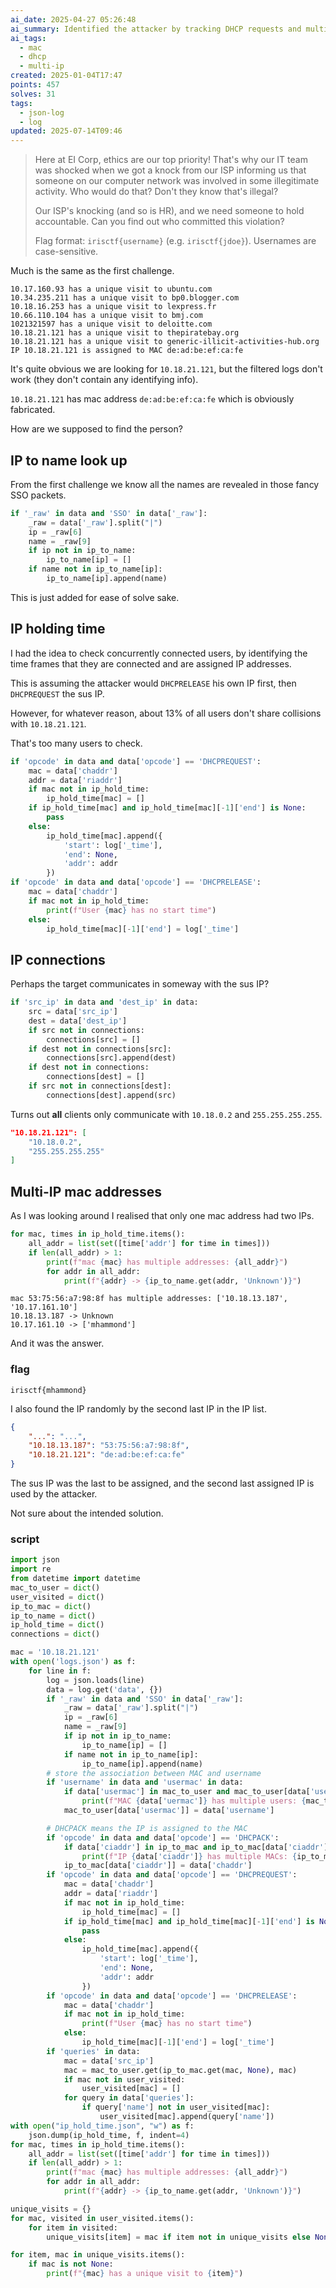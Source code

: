 ```yaml
---
ai_date: 2025-04-27 05:26:48
ai_summary: Identified the attacker by tracking DHCP requests and multi-IP MAC addresses.
ai_tags:
  - mac
  - dhcp
  - multi-ip
created: 2025-01-04T17:47
points: 457
solves: 31
tags:
  - json-log
  - log
updated: 2025-07-14T09:46
---
```


> Here at EI Corp, ethics are our top priority! That's why our IT team was shocked when we got a knock from our ISP informing us that someone on our computer network was involved in some illegitimate activity. Who would do that? Don't they know that's illegal?
>
> Our ISP's knocking (and so is HR), and we need someone to hold accountable. Can you find out who committed this violation?
>
> Flag format: `irisctf{username}` (e.g. `irisctf{jdoe}`). Usernames are case-sensitive.

Much is the same as the first challenge.

```
10.17.160.93 has a unique visit to ubuntu.com
10.34.235.211 has a unique visit to bp0.blogger.com
10.18.16.253 has a unique visit to lexpress.fr
10.66.110.104 has a unique visit to bmj.com
1021321597 has a unique visit to deloitte.com
10.18.21.121 has a unique visit to thepiratebay.org
10.18.21.121 has a unique visit to generic-illicit-activities-hub.org
IP 10.18.21.121 is assigned to MAC de:ad:be:ef:ca:fe
```

It's quite obvious we are looking for `10.18.21.121`, but the filtered logs don't work (they don't contain any identifying info).

`10.18.21.121` has mac address `de:ad:be:ef:ca:fe` which is obviously fabricated.

How are we supposed to find the person?

## IP to name look up

From the first challenge we know all the names are revealed in those fancy SSO packets.

```python
if '_raw' in data and 'SSO' in data['_raw']:
	_raw = data['_raw'].split("|")
	ip = _raw[6]
	name = _raw[9]
	if ip not in ip_to_name:
		ip_to_name[ip] = []
	if name not in ip_to_name[ip]:
		ip_to_name[ip].append(name)
```

This is just added for ease of solve sake.

## IP holding time

I had the idea to check concurrently connected users, by identifying the time frames that they are connected and are assigned IP addresses.

This is assuming the attacker would `DHCPRELEASE` his own IP first, then `DHCPREQUEST` the sus IP.

However, for whatever reason, about $13\%$ of all users don't share collisions with `10.18.21.121`.

That's too many users to check.

```python
if 'opcode' in data and data['opcode'] == 'DHCPREQUEST':
	mac = data['chaddr']
	addr = data['riaddr']
	if mac not in ip_hold_time:
		ip_hold_time[mac] = []
	if ip_hold_time[mac] and ip_hold_time[mac][-1]['end'] is None:
		pass
	else:
		ip_hold_time[mac].append({
			'start': log['_time'],
			'end': None,
			'addr': addr
		})
if 'opcode' in data and data['opcode'] == 'DHCPRELEASE':
	mac = data['chaddr']
	if mac not in ip_hold_time:
		print(f"User {mac} has no start time")
	else:
		ip_hold_time[mac][-1]['end'] = log['_time']
```

## IP connections

Perhaps the target communicates in someway with the sus IP?

```python
if 'src_ip' in data and 'dest_ip' in data:
	src = data['src_ip']
	dest = data['dest_ip']
	if src not in connections:
		connections[src] = []
	if dest not in connections[src]:
		connections[src].append(dest)
	if dest not in connections:
		connections[dest] = []
	if src not in connections[dest]:
		connections[dest].append(src)
```

Turns out **all** clients only communicate with `10.18.0.2` and `255.255.255.255`.

```json
"10.18.21.121": [
	"10.18.0.2",
	"255.255.255.255"
]
```

## Multi-IP mac addresses

As I was looking around I realised that only one mac address had two IPs.

```python
for mac, times in ip_hold_time.items():
    all_addr = list(set([time['addr'] for time in times]))
    if len(all_addr) > 1:
        print(f"mac {mac} has multiple addresses: {all_addr}")
        for addr in all_addr:
            print(f"{addr} -> {ip_to_name.get(addr, 'Unknown')}")
```

```
mac 53:75:56:a7:98:8f has multiple addresses: ['10.18.13.187', '10.17.161.10']
10.18.13.187 -> Unknown
10.17.161.10 -> ['mhammond']
```

And it was the answer.
### flag

```flag
irisctf{mhammond}
```

I also found the IP randomly by the second last IP in the IP list.

```json
{
	"...": "...",
    "10.18.13.187": "53:75:56:a7:98:8f",
    "10.18.21.121": "de:ad:be:ef:ca:fe"
}
```

The sus IP was the last to be assigned, and the second last assigned IP is used by the attacker.

Not sure about the intended solution.
### script

```python
import json
import re
from datetime import datetime
mac_to_user = dict()
user_visited = dict()
ip_to_mac = dict()
ip_to_name = dict()
ip_hold_time = dict()
connections = dict()

mac = '10.18.21.121'
with open('logs.json') as f:
    for line in f:
        log = json.loads(line)
        data = log.get('data', {})
        if '_raw' in data and 'SSO' in data['_raw']:
            _raw = data['_raw'].split("|")
            ip = _raw[6]
            name = _raw[9]
            if ip not in ip_to_name:
                ip_to_name[ip] = []
            if name not in ip_to_name[ip]:
                ip_to_name[ip].append(name)
        # store the association between MAC and username
        if 'username' in data and 'usermac' in data:
            if data['usermac'] in mac_to_user and mac_to_user[data['usermac']] != data['username']:
                print(f"MAC {data['uermac']} has multiple users: {mac_to_user[data['usermac']]} and {data['username']}")
            mac_to_user[data['usermac']] = data['username']

        # DHCPACK means the IP is assigned to the MAC
        if 'opcode' in data and data['opcode'] == 'DHCPACK':
            if data['ciaddr'] in ip_to_mac and ip_to_mac[data['ciaddr']] != data['chaddr']:
                print(f"IP {data['ciaddr']} has multiple MACs: {ip_to_mac[data['ciaddr']]} and {data['chaddr']}")
            ip_to_mac[data['ciaddr']] = data['chaddr']
        if 'opcode' in data and data['opcode'] == 'DHCPREQUEST':
            mac = data['chaddr']
            addr = data['riaddr']
            if mac not in ip_hold_time:
                ip_hold_time[mac] = []
            if ip_hold_time[mac] and ip_hold_time[mac][-1]['end'] is None:
                pass
            else:
                ip_hold_time[mac].append({
                    'start': log['_time'],
                    'end': None,
                    'addr': addr
                })
        if 'opcode' in data and data['opcode'] == 'DHCPRELEASE':
            mac = data['chaddr']
            if mac not in ip_hold_time:
                print(f"User {mac} has no start time")
            else:
                ip_hold_time[mac][-1]['end'] = log['_time']
        if 'queries' in data:
            mac = data['src_ip']
            mac = mac_to_user.get(ip_to_mac.get(mac, None), mac)
            if mac not in user_visited:
                user_visited[mac] = []
            for query in data['queries']:
                if query['name'] not in user_visited[mac]:
                    user_visited[mac].append(query['name'])
with open("ip_hold_time.json", "w") as f:
    json.dump(ip_hold_time, f, indent=4)
for mac, times in ip_hold_time.items():
    all_addr = list(set([time['addr'] for time in times]))
    if len(all_addr) > 1:
        print(f"mac {mac} has multiple addresses: {all_addr}")
        for addr in all_addr:
            print(f"{addr} -> {ip_to_name.get(addr, 'Unknown')}")

unique_visits = {}
for mac, visited in user_visited.items():
    for item in visited:
        unique_visits[item] = mac if item not in unique_visits else None

for item, mac in unique_visits.items():
    if mac is not None:
        print(f"{mac} has a unique visit to {item}")
```
